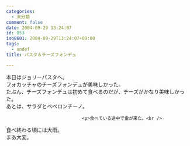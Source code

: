 ```yaml
---
categories:
  - 未分類
comment: false
date: 2004-09-29 13:24:07
id: 853
iso8601: 2004-09-29T13:24:07+09:00
tags:
  - undef
title: パスタ＆チーズフォンデュ

---
```


<div class="entry-body">
                                 <p>本日はジョリーパスタへ。<br />
フォカッチャのチーズフォンデュが美味しかった。<br />
たぶん、チーズフォンデュは初めて食べるのだが、チーズがかなり美味しかった。<br />
あとは、サラダとペペロンチーノ。</p>
                              
                                 <p>食べている途中で雷が来た。<br />
食べ終わる頃には大雨。<br />
まあ大変。</p>
                              </div>
    	